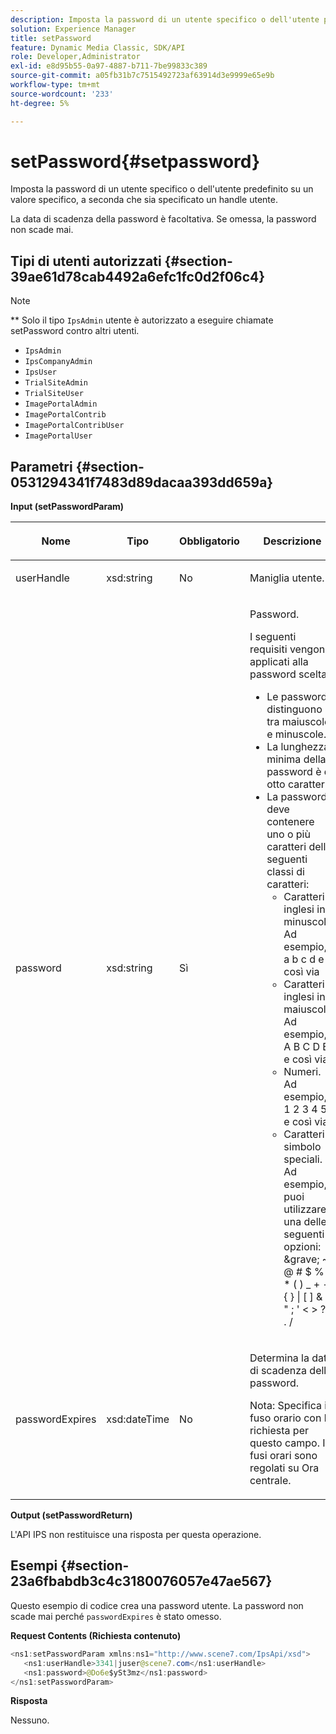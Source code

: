 ```yaml
---
description: Imposta la password di un utente specifico o dell'utente predefinito su un valore specifico, a seconda che sia specificato un handle utente.
solution: Experience Manager
title: setPassword
feature: Dynamic Media Classic, SDK/API
role: Developer,Administrator
exl-id: e8d95b55-0a97-4887-b711-7be99833c389
source-git-commit: a05fb31b7c7515492723af63914d3e9999e65e9b
workflow-type: tm+mt
source-wordcount: '233'
ht-degree: 5%

---
```


# setPassword{#setpassword}

Imposta la password di un utente specifico o dell&#39;utente predefinito su un valore specifico, a seconda che sia specificato un handle utente.

La data di scadenza della password è facoltativa. Se omessa, la password non scade mai.

## Tipi di utenti autorizzati {#section-39ae61d78cab4492a6efc1fc0d2f06c4}

>[!NOTE]
>
>** Solo il tipo  `IpsAdmin` utente è autorizzato a eseguire chiamate setPassword contro altri utenti.

* `IpsAdmin`
* `IpsCompanyAdmin`
* `IpsUser`
* `TrialSiteAdmin`
* `TrialSiteUser`
* `ImagePortalAdmin`
* `ImagePortalContrib`
* `ImagePortalContribUser`
* `ImagePortalUser`

## Parametri {#section-0531294341f7483d89dacaa393dd659a}

**Input (setPasswordParam)**

<table id="table_BF54512811344E0B979C5070354E8048"> 
 <thead> 
  <tr> 
   <th colname="col1" class="entry"> <p>Nome </p> </th> 
   <th colname="col2" class="entry"> <p>Tipo </p> </th> 
   <th colname="col3" class="entry"> <p>Obbligatorio </p> </th> 
   <th colname="col4" class="entry"> <p>Descrizione </p> </th> 
  </tr> 
 </thead>
 <tbody> 
  <tr> 
   <td colname="col1"> <p> <span class="codeph"> <span class="varname"> userHandle  </span> </span> </p> </td> 
   <td colname="col2"> <p> <span class="codeph"> xsd:string  </span> </p> </td> 
   <td colname="col3"> <p>No </p> </td> 
   <td colname="col4"> <p>Maniglia utente. </p> </td> 
  </tr> 
  <tr> 
   <td colname="col1"> <p> <span class="codeph"> <span class="varname"> password  </span> </span> </p> </td> 
   <td colname="col2"> <p> <span class="codeph"> xsd:string  </span> </p> </td> 
   <td colname="col3"> <p>Sì </p> </td> 
   <td colname="col4"> <p>Password. </p> <p>I seguenti requisiti vengono applicati alla password scelta: </p> <p> 
     <ul id="ul_E5BE3621127C476788412174584075B3"> 
      <li id="li_0132852AFD774659A0224C450F19418C">Le password distinguono tra maiuscole e minuscole. </li> 
      <li id="li_71224B3A89C8461AB689BAD383EC8CEA">La lunghezza minima della password è di otto caratteri. </li> 
      <li id="li_C21B6843EA734D1ABE0580185F775408">La password deve contenere uno o più caratteri delle seguenti classi di caratteri: 
       <ul id="ul_D5D3911AD6214035BBD2AB8350A459C7"> 
        <li id="li_6E3F084100104F2CBCF130EF8852C7B7">Caratteri inglesi in minuscolo. Ad esempio, <span class="codeph"> a b c d e </span> e così via </li> 
        <li id="li_1FDED8D7348842BC857320D797D41217">Caratteri inglesi in maiuscolo. Ad esempio, <span class="codeph"> A B C D E </span> e così via. </li> 
        <li id="li_C3C4D5412AA749F3B78F37B2B696CF80">Numeri. Ad esempio, <span class="codeph"> 1 2 3 4 5 </span> e così via. </li> 
        <li id="li_2730798F26E74B878BEDE510CD06D8DD">Caratteri simbolo speciali. Ad esempio, puoi utilizzare una delle seguenti opzioni: <span class="codeph"> &amp;grave; ~ ! @ # $ % ^ * ( ) _ + - { } | [ ] &amp; \ : " ; ' &lt; &gt; ? , . / </span> </li> 
       </ul> </li> 
     </ul> </p> </td> 
  </tr> 
  <tr> 
   <td colname="col1"> <p> <span class="codeph"> <span class="varname"> passwordExpires  </span> </span> </p> </td> 
   <td colname="col2"> <p> <span class="codeph"> xsd:dateTime  </span> </p> </td> 
   <td colname="col3"> <p>No </p> </td> 
   <td colname="col4"> <p>Determina la data di scadenza della password. <p>Nota:  Specifica il fuso orario con la richiesta per questo campo. I fusi orari sono regolati su Ora centrale. </p> </p> </td> 
  </tr> 
 </tbody> 
</table>

**Output (setPasswordReturn)**

L&#39;API IPS non restituisce una risposta per questa operazione.

## Esempi {#section-23a6fbabdb3c4c3180076057e47ae567}

Questo esempio di codice crea una password utente. La password non scade mai perché `passwordExpires` è stato omesso.

**Request Contents (Richiesta contenuto)**

```java
<ns1:setPasswordParam xmlns:ns1="http://www.scene7.com/IpsApi/xsd">  
   <ns1:userHandle>3341|juser@scene7.com</ns1:userHandle> 
   <ns1:password>@Do6e$ySt3mz</ns1:password> 
</ns1:setPasswordParam>
```

**Risposta**

Nessuno.
